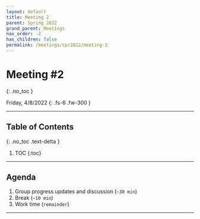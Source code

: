 ```yaml
---
layout: default
title: Meeting 2
parent: Spring 2022
grand_parent: Meetings
nav_order: -2
has_children: false
permalink: /meetings/spr2022/meeting-2
---
```


# Meeting #2
{: .no_toc }

Friday, 4/8/2022
{: .fs-6 .fw-300 }

---

## Table of Contents
{: .no_toc .text-delta }

1. TOC
{:toc}

---

## Agenda
1. Group progress updates and discussion (`~30 min`)
2. Break (`~10 min`)
3. Work time (`remainder`)

---




